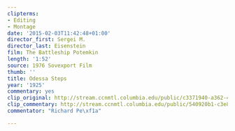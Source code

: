 ```yaml
---
clipterms:
- Editing
- Montage
date: '2015-02-03T11:42:48+01:00'
director_first: Sergei M.
director_last: Eisenstein
film: The Battleship Potemkin
length: '1:52'
source: 1976 Sovexport Film
thumb: ''
title: Odessa Steps
year: '1925'
commentary: yes
clip_original: http://stream.ccnmtl.columbia.edu/public/c3371940-a362-471b-888b-d8317e8548bc-002_potemkin_FLG-mp4-aac-480w-850kbps-ffmpeg.mp4
clip_commentary: http://stream.ccnmtl.columbia.edu/public/540920b1-c3e8-4dbe-9811-25465445b2a8_480-002_potemkin_commentary_FLG_et.mp4
commentator: "Richard Pe\xf1a"

---
```

